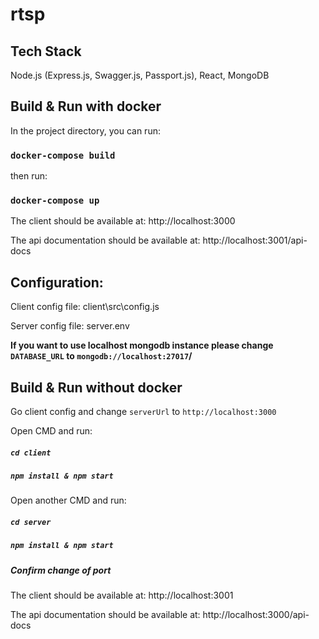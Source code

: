 # rtsp
## Tech Stack
Node.js (Express.js, Swagger.js, Passport.js), React, MongoDB
## Build & Run with docker
In the project directory, you can run:
### `docker-compose build`

then run:
### `docker-compose up`

The client should be available at: http://localhost:3000

The api documentation should be available at: http://localhost:3001/api-docs

## Configuration:
Client config file: client\src\config.js

Server config file: server\.env

**If you want to use localhost mongodb instance please change `DATABASE_URL` to `mongodb://localhost:27017`/</b>**

## Build & Run without docker
Go client config and change `serverUrl` to `http://localhost:3000`

Open CMD and run:
##### `cd client`
##### `npm install & npm start`
Open another CMD and run:
##### `cd server`
##### `npm install & npm start`
##### Confirm change of port
The client should be available at: http://localhost:3001

The api documentation should be available at: http://localhost:3000/api-docs 
